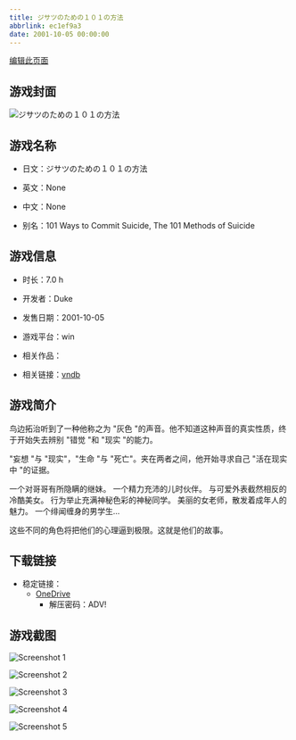 ```yaml
---
title: ジサツのための１０１の方法
abbrlink: ec1ef9a3
date: 2001-10-05 00:00:00
---
```

[编辑此页面](https://github.com/ACG-3/ADV3-source/blob/main/source/_posts/games/%E3%82%B8%E3%82%B5%E3%83%84%E3%81%AE%E3%81%9F%E3%82%81%E3%81%AE%EF%BC%91%EF%BC%90%EF%BC%91%E3%81%AE%E6%96%B9%E6%B3%95.md)

## 游戏封面

![ジサツのための１０１の方法](https://pan.timero.xyz/onedrive/img_lib_001/%E3%82%B8%E3%82%B5%E3%83%84%E3%81%AE%E3%81%9F%E3%82%81%E3%81%AE%EF%BC%91%EF%BC%90%EF%BC%91%E3%81%AE%E6%96%B9%E6%B3%95_cover.avif)


## 游戏名称

- 日文：ジサツのための１０１の方法
- 英文：None
- 中文：None

- 别名：101 Ways to Commit Suicide, The 101 Methods of Suicide


## 游戏信息

- 时长：7.0 h
- 开发者：Duke
- 发售日期：2001-10-05
- 游戏平台：win
- 相关作品：

- 相关链接：[vndb](https://vndb.org/v6475)


## 游戏简介

鸟边拓治听到了一种他称之为 "灰色 "的声音。他不知道这种声音的真实性质，终于开始失去辨别 "错觉 "和 "现实 "的能力。

"妄想 "与 "现实"，"生命 "与 "死亡"。夹在两者之间，他开始寻求自己 "活在现实中 "的证据。

一个对哥哥有所隐瞒的继妹。
一个精力充沛的儿时伙伴。
与可爱外表截然相反的冷酷美女。
行为举止充满神秘色彩的神秘同学。
美丽的女老师，散发着成年人的魅力。
一个绯闻缠身的男学生...

这些不同的角色将把他们的心理逼到极限。这就是他们的故事。




## 下载链接

- 稳定链接：
    - [OneDrive](https://pan.timero.xyz/onedrive/adv_lib_001/%E3%82%B8%E3%82%B5%E3%83%84%E3%81%AE%E3%81%9F%E3%82%81%E3%81%AE%EF%BC%91%EF%BC%90%EF%BC%91%E3%81%AE%E6%96%B9%E6%B3%95)
        - 解压密码：ADV!



## 游戏截图


![Screenshot 1](https://pan.timero.xyz/onedrive/img_lib_001/%E3%82%B8%E3%82%B5%E3%83%84%E3%81%AE%E3%81%9F%E3%82%81%E3%81%AE%EF%BC%91%EF%BC%90%EF%BC%91%E3%81%AE%E6%96%B9%E6%B3%95_Screenshot_1.avif)

![Screenshot 2](https://pan.timero.xyz/onedrive/img_lib_001/%E3%82%B8%E3%82%B5%E3%83%84%E3%81%AE%E3%81%9F%E3%82%81%E3%81%AE%EF%BC%91%EF%BC%90%EF%BC%91%E3%81%AE%E6%96%B9%E6%B3%95_Screenshot_2.avif)

![Screenshot 3](https://pan.timero.xyz/onedrive/img_lib_001/%E3%82%B8%E3%82%B5%E3%83%84%E3%81%AE%E3%81%9F%E3%82%81%E3%81%AE%EF%BC%91%EF%BC%90%EF%BC%91%E3%81%AE%E6%96%B9%E6%B3%95_Screenshot_3.avif)

![Screenshot 4](https://pan.timero.xyz/onedrive/img_lib_001/%E3%82%B8%E3%82%B5%E3%83%84%E3%81%AE%E3%81%9F%E3%82%81%E3%81%AE%EF%BC%91%EF%BC%90%EF%BC%91%E3%81%AE%E6%96%B9%E6%B3%95_Screenshot_4.avif)

![Screenshot 5](https://pan.timero.xyz/onedrive/img_lib_001/%E3%82%B8%E3%82%B5%E3%83%84%E3%81%AE%E3%81%9F%E3%82%81%E3%81%AE%EF%BC%91%EF%BC%90%EF%BC%91%E3%81%AE%E6%96%B9%E6%B3%95_Screenshot_5.avif)

